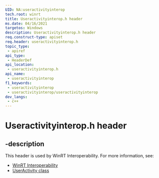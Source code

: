 ```yaml
---
UID: NA:useractivityinterop
tech.root: winrt
title: Useractivityinterop.h header
ms.date: 04/16/2021
targetos: Windows
description: Useractivityinterop.h header
req.construct-type: apiset
req.header: useractivityinterop.h
topic_type:
 - apiref
api_type:
 - HeaderDef
api_location:
 - useractivityinterop.h
api_name:
 - useractivityinterop
f1_keywords:
 - useractivityinterop
 - useractivityinterop/useractivityinterop
dev_langs:
 - c++
---
```


# Useractivityinterop.h header


## -description

This header is used by WinRT Interoperability. For more information, see:

- [WinRT Interoperability](../_winrt/index.md)
- [UserActivity class](/uwp/api/windows.applicationmodel.useractivities.useractivity)

